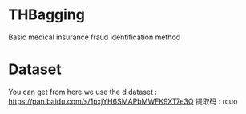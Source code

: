 # THBagging
Basic medical insurance fraud identification method

# Dataset
You can get from here we use the d dataset : https://pan.baidu.com/s/1pxjYH6SMAPbMWFK9XT7e3Q
提取码 : rcuo











